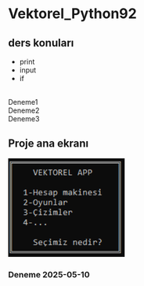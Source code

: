 # Vektorel_Python92

## ders konuları
* print
* input
* if
<br>
Deneme1
<br>
Deneme2
<br>
Deneme3
<br>
<h2>Proje ana ekranı</h2>
<img height="200" src="resimler/anamenuekrani.PNG">
<h3>Deneme 2025-05-10</h3>




